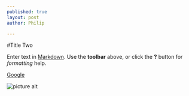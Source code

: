 ```yaml
---
published: true
layout: post
author: Philip

---
```


#Title Two

Enter text in [Markdown](http://daringfireball.net/projects/markdown/). Use the **toolbar** above, or click the **?** button for _formatting_ help.

[Google](http://google.com)

![picture alt](http://placekitten.com/200/300)
